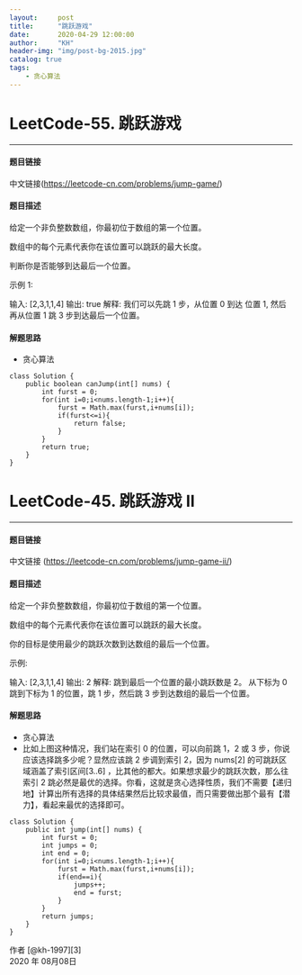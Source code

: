 ```yaml
---
layout:     post
title:      "跳跃游戏"
date:       2020-04-29 12:00:00
author:     "KH"
header-img: "img/post-bg-2015.jpg"
catalog: true
tags:
    - 贪心算法
---
```



# LeetCode-55. 跳跃游戏

------
#### 题目链接

中文链接(https://leetcode-cn.com/problems/jump-game/)

#### 题目描述

给定一个非负整数数组，你最初位于数组的第一个位置。

数组中的每个元素代表你在该位置可以跳跃的最大长度。

判断你是否能够到达最后一个位置。

示例 1:

输入: [2,3,1,1,4]
输出: true
解释: 我们可以先跳 1 步，从位置 0 到达 位置 1, 然后再从位置 1 跳 3 步到达最后一个位置。

#### 解题思路

- 贪心算法


```
class Solution {
    public boolean canJump(int[] nums) {
        int furst = 0;
        for(int i=0;i<nums.length-1;i++){
            furst = Math.max(furst,i+nums[i]);
            if(furst<=i){
                return false;
            }
        }
        return true;
    }
}
```

# LeetCode-45. 跳跃游戏 II

------
#### 题目链接

中文链接 (https://leetcode-cn.com/problems/jump-game-ii/)

#### 题目描述

给定一个非负整数数组，你最初位于数组的第一个位置。

数组中的每个元素代表你在该位置可以跳跃的最大长度。

你的目标是使用最少的跳跃次数到达数组的最后一个位置。

示例:

输入: [2,3,1,1,4]
输出: 2
解释: 跳到最后一个位置的最小跳跃数是 2。
​     从下标为 0 跳到下标为 1 的位置，跳 1 步，然后跳 3 步到达数组的最后一个位置。

#### 解题思路

- 贪心算法
- ⽐如上图这种情况，我们站在索引 0 的位置，可以向前跳 1，2 或 3 步，你说应该选择跳多少呢？显然应该跳 2 步调到索引 2，因为 nums[2] 的可跳跃区域涵盖了索引区间[3..6] ，⽐其他的都⼤。如果想求最少的跳跃次数，那么往索引 2 跳必然是最优的选择。你看，这就是贪⼼选择性质，我们不需要【递归地】计算出所有选择的具体结果然后⽐较求最值，⽽只需要做出那个最有【潜⼒】，看起来最优的选择即可。


```
class Solution {
    public int jump(int[] nums) {
        int furst = 0;
        int jumps = 0;
        int end = 0;
        for(int i=0;i<nums.length-1;i++){
            furst = Math.max(furst,i+nums[i]);
            if(end==i){
                jumps++;
                end = furst;
            }
        }
        return jumps;
    }
}
```

作者 [@kh-1997][3]     
2020 年 08月08日    